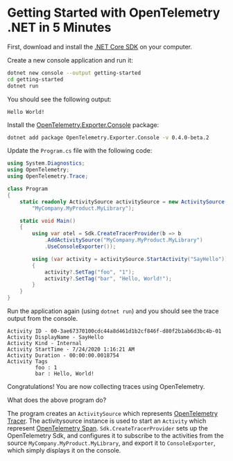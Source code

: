 # Getting Started with OpenTelemetry .NET in 5 Minutes

First, download and install the [.NET Core
SDK](https://dotnet.microsoft.com/download) on your computer.

Create a new console application and run it:

```sh
dotnet new console --output getting-started
cd getting-started
dotnet run
```

You should see the following output:

```console
Hello World!
```

Install the
[OpenTelemetry.Exporter.Console](../../src/OpenTelemetry.Exporter.Console/README.md)
package:

```sh
dotnet add package OpenTelemetry.Exporter.Console -v 0.4.0-beta.2
```

Update the `Program.cs` file with the following code:

```csharp
using System.Diagnostics;
using OpenTelemetry;
using OpenTelemetry.Trace;

class Program
{
    static readonly ActivitySource activitySource = new ActivitySource(
        "MyCompany.MyProduct.MyLibrary");

    static void Main()
    {
        using var otel = Sdk.CreateTracerProvider(b => b
            .AddActivitySource("MyCompany.MyProduct.MyLibrary")
            .UseConsoleExporter());

        using (var activity = activitySource.StartActivity("SayHello"))
        {
            activity?.SetTag("foo", "1");
            activity?.SetTag("bar", "Hello, World!");
        }
    }
}
```

Run the application again (using `dotnet run`) and you should see the trace
output from the console.

```text
Activity ID - 00-3ae67370100cdc44a8d461d1b2cf846f-d80f2b1ab6d3bc4b-01
Activity DisplayName - SayHello
Activity Kind - Internal
Activity StartTime - 7/24/2020 1:16:21 AM
Activity Duration - 00:00:00.0018754
Activity Tags
         foo : 1
         bar : Hello, World!
```

Congratulations! You are now collecting traces using OpenTelemetry.

What does the above program do?

The program creates an `ActivitySource` which represents [OpenTelemetry
Tracer](https://github.com/open-telemetry/opentelemetry-specification/blob/master/specification/trace/api.md#tracer).
The activitysource instance is used to start an `Activity` which represent
[OpenTelemetry
Span](https://github.com/open-telemetry/opentelemetry-specification/blob/master/specification/trace/api.md#span).
`Sdk.CreateTracerProvider` sets up the OpenTelemetry Sdk, and
configures it to subscribe to the activities from the source
`MyCompany.MyProduct.MyLibrary`, and export it to `ConsoleExporter`, which
simply displays it on the console.
